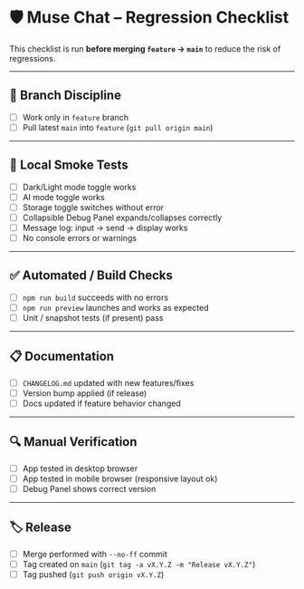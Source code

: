 # 🛡️ Muse Chat – Regression Checklist

This checklist is run **before merging `feature` → `main`** to reduce the risk of regressions.

---

## 🔀 Branch Discipline
- [ ] Work only in `feature` branch
- [ ] Pull latest `main` into `feature` (`git pull origin main`)

---

## 🧪 Local Smoke Tests
- [ ] Dark/Light mode toggle works
- [ ] AI mode toggle works
- [ ] Storage toggle switches without error
- [ ] Collapsible Debug Panel expands/collapses correctly
- [ ] Message log: input → send → display works
- [ ] No console errors or warnings

---

## ✅ Automated / Build Checks
- [ ] `npm run build` succeeds with no errors
- [ ] `npm run preview` launches and works as expected
- [ ] Unit / snapshot tests (if present) pass

---

## 📋 Documentation
- [ ] `CHANGELOG.md` updated with new features/fixes
- [ ] Version bump applied (if release)
- [ ] Docs updated if feature behavior changed

---

## 🔍 Manual Verification
- [ ] App tested in desktop browser
- [ ] App tested in mobile browser (responsive layout ok)
- [ ] Debug Panel shows correct version

---

## 🏷️ Release
- [ ] Merge performed with `--no-ff` commit
- [ ] Tag created on `main` (`git tag -a vX.Y.Z -m "Release vX.Y.Z"`)
- [ ] Tag pushed (`git push origin vX.Y.Z`)
